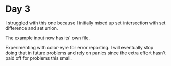 # Day 3

I struggled with this one because I initially mixed up set intersection with set difference and set union.

The example input now has its' own file.

Experimenting with color-eyre for error reporting.
I will eventually stop doing that in future problems and rely on panics since the extra effort hasn't paid off for problems this small.
